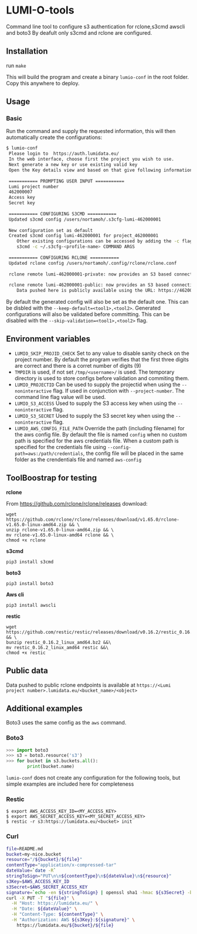 # LUMI-O-tools

Command line tool to configure s3 authentication for rclone,s3cmd awscli and boto3
By deafult only s3cmd and rclone are configured. 

## Installation

run
`make`

This will build the program and create a binary `lumio-conf`
in the root folder. Copy this anywhere to deploy.


## Usage

### Basic 

Run the command and supply the requested information, this will then automatically
create the configurations:

```bash
$ lumio-conf 
 Please login to  https://auth.lumidata.eu/
 In the web interface, choose first the project you wish to use.
 Next generate a new key or use existing valid key
 Open the Key details view and based on that give following information
 
 =========== PROMPTING USER INPUT ===========
 Lumi project number
 462000007
 Access key
 Secret key
 
 =========== CONFIGURING S3CMD ===========
 Updated s3cmd config /users/nortamoh/.s3cfg-lumi-462000001
 
 New configuration set as default
 Created s3cmd config lumi-462000001 for project_462000001
 	Other existing configurations can be accessed by adding the -c flag
 	s3cmd -c ~/.s3cfg-<profile-name> COMMAND ARGS
 
 =========== CONFIGURING RCLONE ===========
 Updated rclone config /users/nortamoh/.config/rclone/rclone.conf
 
 rclone remote lumi-462000001-private: now provides an S3 based connection to Lumi-O storage area of project_462000001
 
 rclone remote lumi-462000001-public: now provides an S3 based connection to Lumi-O storage area of project_462000001
 	Data pushed here is publicly available using the URL: https://462000001.lumidata.eu/<bucket_name>/<object>"
```

By default the generated config will also be set as the default one. This can be disbled with the `--keep-default=<tool1>,<tool2>`.
Generated configurations will also be validated before committing. This can be disabled with the `--skip-validation=<tool1>,<tool2>` flag.


## Environment variables

- `LUMIO_SKIP_PROJID_CHECK` Set to any value to disable sanity check on the project number.
By default the program verifies that the first three digits are correct and there is a corret number of digits (9) 
- `TMPDIR` is used, if not set `/tmp/<username>/` is used. The temporary
directory is used to store configs before validation and commiting them. 
- `LUMIO_PROJECTID` Can be used to supply the projectid when using the `--noninteractive` flag. If used in conjunction with `--project-number`. The command line flag value will be used.
- `LUMIO_S3_ACCESS` Used to supply the S3 access key when using the `--noninteractive` flag.
- `LUMIO_S3_SECRET` Used to supply the S3 secret key when using the `--noninteractive` flag.
- `LUMIO_AWS_CONFIG_FILE_PATH` Override the path (including filename) for the aws config file. By default 
the file is named `config` when no custom path is specified for the aws credentials file.
When a custom path is specified for the credentials file using `--config-path=aws:/path/credentials`,
the config file will be placed in the same folder as the crendentials file and named `aws-config` 





## ToolBoostrap for testing

**rclone**

From https://github.com/rclone/rclone/releases download:
```
wget https://github.com/rclone/rclone/releases/download/v1.65.0/rclone-v1.65.0-linux-amd64.zip && \
unzip rclone-v1.65.0-linux-amd64.zip && \
mv rclone-v1.65.0-linux-amd64 rclone && \
chmod +x rclone
```

**s3cmd**
```
pip3 install s3cmd
```

**boto3**
```
pip3 install boto3
```

**Aws cli**
```
pip3 install awscli
```

**restic**
```
wget https://github.com/restic/restic/releases/download/v0.16.2/restic_0.16.2_linux_amd64.bz2 && \
bunzip restic_0.16.2_linux_amd64.bz2 &&\
mv restic_0.16.2_linux_amd64 restic &&\
chmod +x restic
```

## Public data

Data pushed to public rclone endpoints is available
at `https://<Lumi project number>.lumidata.eu/<bucket_name>/<object>`

## Additional examples

Boto3 uses the same config as the `aws` command.

### Boto3

```python
>>> import boto3
>>> s3 = boto3.resource('s3')
>>> for bucket in s3.buckets.all():
        print(bucket.name)
```


`lumio-conf` does not create any configuration for the following tools,
but simple examples are included here for completeness 

### Restic

```
$ export AWS_ACCESS_KEY_ID=<MY_ACCESS_KEY>
$ export AWS_SECRET_ACCESS_KEY=<MY_SECRET_ACCESS_KEY>
$ restic -r s3:https://lumidata.eu/<bucket> init
```

### Curl

```bash
file=README.md
bucket=my-nice.bucket
resource="/${bucket}/${file}"
contentType="application/x-compressed-tar"
dateValue=`date -R`
stringToSign="PUT\n\n${contentType}\n${dateValue}\n${resource}"
s3Key=$AWS_ACCESS_KEY_ID
s3Secret=$AWS_SECRET_ACCESS_KEY 
signature=`echo -en ${stringToSign} | openssl sha1 -hmac ${s3Secret} -binary | base64`
curl -X PUT -T "${file}" \
  -H "Host: https://lumidata.eu/" \
  -H "Date: ${dateValue}" \
  -H "Content-Type: ${contentType}" \
  -H "Authorization: AWS ${s3Key}:${signature}" \
    https://lumidata.eu/${bucket}/${file}
```


